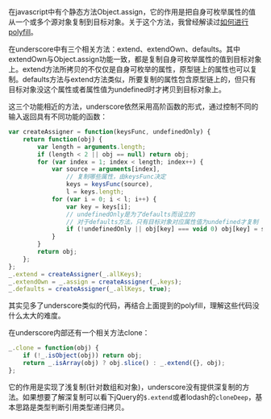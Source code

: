 在javascript中有个静态方法Object.assign，它的作用是把自身可枚举属性的值从一个或多个源对象复制到目标对象。关于这个方法，我曾经解读过[如何进行polyfill](https://jiangshanmeta.gitbooks.io/javascript-polyfill/content/object/assign.html)。

在underscore中有三个相关方法：extend、extendOwn、defaults。其中extendOwn与Object.assign功能一致，都是复制自身可枚举属性的值到目标对象上。extend方法所拷贝的不仅仅是自身可枚举的属性，原型链上的属性也可以复制。defaults方法与extend方法类似，所要复制的属性包含原型链上的，但只有目标对象没这个属性或者属性值为undefined时才拷贝到目标对象上。

这三个功能相近的方法，underscore依然采用高阶函数的形式，通过控制不同的输入返回具有不同功能的函数：


```javascript
var createAssigner = function(keysFunc, undefinedOnly) {
    return function(obj) {
        var length = arguments.length;
        if (length < 2 || obj == null) return obj;
        for (var index = 1; index < length; index++) {
            var source = arguments[index],
                // 复制哪些属性，由keysFunc决定
                keys = keysFunc(source),
                l = keys.length;
            for (var i = 0; i < l; i++) {
                var key = keys[i];
                // undefinedOnly是为了defaults而设立的
                // 对于defaults方法，只有目标对象对应属性值为undefined才复制
                if (!undefinedOnly || obj[key] === void 0) obj[key] = source[key];
            }
        }
        return obj;
    };
};
_.extend = createAssigner(_.allKeys);
_.extendOwn = _.assign = createAssigner(_.keys);
_.defaults = createAssigner(_.allKeys, true);
```

其实见多了underscore类似的代码，再结合上面提到的polyfill，理解这些代码没什么太大的难度。

在underscore内部还有一个相关方法clone：

```javascript
_.clone = function(obj) {
    if (!_.isObject(obj)) return obj;
    return _.isArray(obj) ? obj.slice() : _.extend({}, obj);
};
```

它的作用是实现了浅复制(针对数组和对象)，underscore没有提供深复制的方法。如果想要了解深复制可以看下jQuery的```$.extend```或者lodash的```cloneDeep```，基本思路是类型判断引用类型递归拷贝。